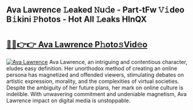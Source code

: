 ## Ava Lawrence 𝙻eaked 𝙽u𝚍e - Part-tFw 𝚅𝚒deo B𝚒kini 𝙿hotos - Hot All 𝙻eaks HlnQX

# <h2><a href="http://ld7h2xl.urlbe.top/?page=Ava+Lawrence">🔗🔗👉👉 Ava Lawrence P𝚑oto𝚜Vid𝚎o</a></h2>

[![Ava Lawrence](https://i.imgur.com/eBuTRDB.gif)](http://ld7h2xl.urlbe.top/?page=Ava+Lawrence)
Ava Lawrence, an intriguing and contentious character, eludes easy definition. Her unorthodox method of creating an online persona has magnetized and offended viewers, stimulating debates on artistic expression, morality, and the complexities of virtual societies. Despite the ambiguity of her future plans, her mark on online culture is indelible. With unwavering commitment and undeniable magnetism, Ava Lawrence impact on digital media is unstoppable.
